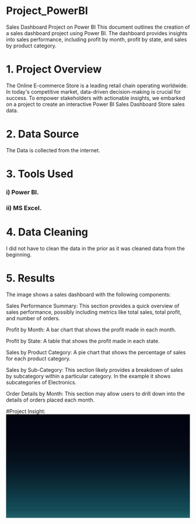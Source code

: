 # Project_PowerBI


Sales Dashboard Project on Power BI
This document outlines the creation of a sales dashboard project  using Power BI. The dashboard  provides insights into sales performance, including profit by month, profit by state, and sales by product category.

# 1. Project Overview

The Online E-commerce Store is a leading retail chain operating worldwide. In today's competitive market, data-driven decision-making is crucial for success. To empower stakeholders with actionable insights, we embarked on a project to create an interactive Power BI Sales Dashboard Store sales data.

# 2. Data Source

The Data is collected from the internet.

# 3. Tools Used

### i) Power BI.
### ii) MS Excel.


# 4. Data Cleaning

I did not have to clean the data in the prior as it was cleaned data from the beginning.

# 5. Results

The image shows a sales dashboard with the following components:

Sales Performance Summary: This section provides a quick overview of sales performance, possibly including metrics like total sales, total profit, and number of orders.

Profit by Month: A bar chart that shows the profit made in each month.

Profit by State: A table that shows the profit made in each state.

Sales by Product Category:  A pie chart that shows the percentage of sales for each product category.

Sales by Sub-Category:  This section likely  provides a breakdown of sales by subcategory within a particular category.  In the example it shows subcategories of Electronics.

Order Details by Month: This section may allow users to drill down into the details of orders placed each month.

#Project Insight:
![Project](https://github.com/Tanvir4247/Project_PowerBI/blob/80619c478e57b4f06ec070a8b656c5573e8e1392/1920%201080.jpg)
